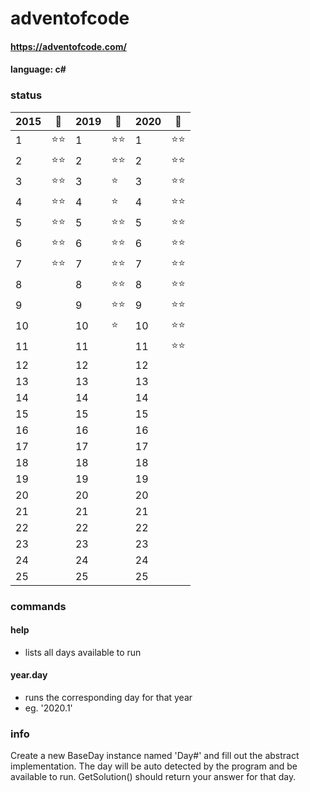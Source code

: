 # adventofcode
#### https://adventofcode.com/
#### language: c#

### status
|2015|🎄|2019|🚀|2020|🌴|
|--|---|--|---|--|---|
|1 |⭐⭐|1 |⭐⭐|1 |⭐⭐|
|2 |⭐⭐|2 |⭐⭐|2 |⭐⭐|
|3 |⭐⭐|3 |⭐ |3 |⭐⭐|
|4 |⭐⭐|4 |⭐ |4 |⭐⭐|
|5 |⭐⭐|5 |⭐⭐|5 |⭐⭐|
|6 |⭐⭐|6 |⭐⭐|6 |⭐⭐|
|7 |⭐⭐|7 |⭐⭐|7 |⭐⭐|
|8 |   |8 |⭐⭐|8 |⭐⭐|
|9 |   |9 |⭐⭐|9 |⭐⭐|
|10|   |10|⭐ |10|⭐⭐|
|11|   |11|   |11|⭐⭐|
|12|   |12|   |12|   |
|13|   |13|   |13|   |
|14|   |14|   |14|   |
|15|   |15|   |15|   |
|16|   |16|   |16|   |
|17|   |17|   |17|   |
|18|   |18|   |18|   |
|19|   |19|   |19|   |
|20|   |20|   |20|   |
|21|   |21|   |21|   |
|22|   |22|   |22|   |
|23|   |23|   |23|   |
|24|   |24|   |24|   |
|25|   |25|   |25|   |

### commands
#### help
  - lists all days available to run
#### year.day
  - runs the corresponding day for that year
  - eg. '2020.1'

### info
Create a new BaseDay instance named 'Day#' and fill out the abstract implementation.
The day will be auto detected by the program and be available to run.
GetSolution() should return your answer for that day.
